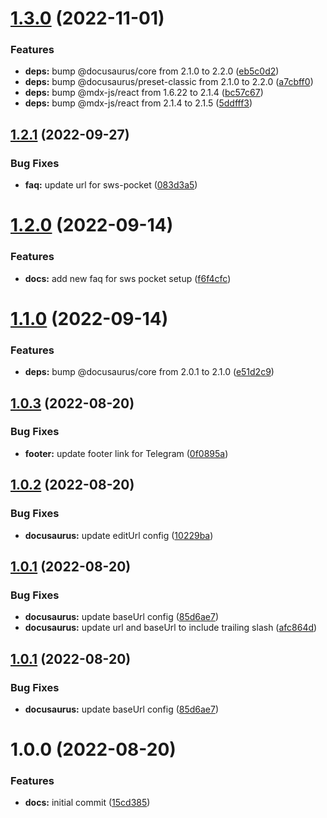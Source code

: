 # [1.3.0](https://github.com/sws2apps/sws2apps-docs/compare/v1.2.1...v1.3.0) (2022-11-01)


### Features

* **deps:** bump @docusaurus/core from 2.1.0 to 2.2.0 ([eb5c0d2](https://github.com/sws2apps/sws2apps-docs/commit/eb5c0d2157f4ca1d2121965d154eb5760c469bf2))
* **deps:** bump @docusaurus/preset-classic from 2.1.0 to 2.2.0 ([a7cbff0](https://github.com/sws2apps/sws2apps-docs/commit/a7cbff0222f168bfff21b9374ca03129c523e6f3))
* **deps:** bump @mdx-js/react from 1.6.22 to 2.1.4 ([bc57c67](https://github.com/sws2apps/sws2apps-docs/commit/bc57c67280f87f1c1111d01b565dc0c979681a7e))
* **deps:** bump @mdx-js/react from 2.1.4 to 2.1.5 ([5ddfff3](https://github.com/sws2apps/sws2apps-docs/commit/5ddfff3e96d03db88a7cdd71574c8bd36556d39a))

## [1.2.1](https://github.com/sws2apps/sws2apps-docs/compare/v1.2.0...v1.2.1) (2022-09-27)


### Bug Fixes

* **faq:** update url for sws-pocket ([083d3a5](https://github.com/sws2apps/sws2apps-docs/commit/083d3a58209a00a1908176a1867ef4d0bda35a6b))

# [1.2.0](https://github.com/sws2apps/sws2apps-docs/compare/v1.1.0...v1.2.0) (2022-09-14)


### Features

* **docs:** add new faq for sws pocket setup ([f6f4cfc](https://github.com/sws2apps/sws2apps-docs/commit/f6f4cfc82b08785f35a0a3e13c8aa1d0262b96b3))

# [1.1.0](https://github.com/sws2apps/sws2apps-docs/compare/v1.0.3...v1.1.0) (2022-09-14)


### Features

* **deps:** bump @docusaurus/core from 2.0.1 to 2.1.0 ([e51d2c9](https://github.com/sws2apps/sws2apps-docs/commit/e51d2c921b7d9b93b965353e6bc5af154dfdbfb6))

## [1.0.3](https://github.com/sws2apps/sws2apps-docs/compare/v1.0.2...v1.0.3) (2022-08-20)


### Bug Fixes

* **footer:** update footer link for Telegram ([0f0895a](https://github.com/sws2apps/sws2apps-docs/commit/0f0895a233307d4f585180dd2c425ddf2bdef87a))

## [1.0.2](https://github.com/sws2apps/sws2apps-docs/compare/v1.0.1...v1.0.2) (2022-08-20)


### Bug Fixes

* **docusaurus:** update editUrl config ([10229ba](https://github.com/sws2apps/sws2apps-docs/commit/10229ba16ffe3c8bd2382a8581343064ed654f2e))

## [1.0.1](https://github.com/sws2apps/sws2apps-docs/compare/v1.0.0...v1.0.1) (2022-08-20)


### Bug Fixes

* **docusaurus:** update baseUrl config ([85d6ae7](https://github.com/sws2apps/sws2apps-docs/commit/85d6ae7e4d85cccae2076f2a473bd300a2dca648))
* **docusaurus:** update url and baseUrl to include trailing slash ([afc864d](https://github.com/sws2apps/sws2apps-docs/commit/afc864d8b654c9bfd31aa1715483486266614084))

## [1.0.1](https://github.com/sws2apps/sws2apps-docs/compare/v1.0.0...v1.0.1) (2022-08-20)


### Bug Fixes

* **docusaurus:** update baseUrl config ([85d6ae7](https://github.com/sws2apps/sws2apps-docs/commit/85d6ae7e4d85cccae2076f2a473bd300a2dca648))

# 1.0.0 (2022-08-20)


### Features

* **docs:** initial commit ([15cd385](https://github.com/sws2apps/sws2apps-docs/commit/15cd385834cf8b4d15859de1f8875f54fade000c))
